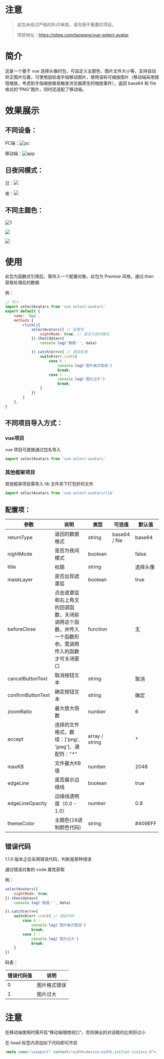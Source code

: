 # 注意
>此包未经过严格的BUG审查，请勿用于重要的项目。
>
>项目地址：https://gitee.com/laowans/vue-select-avatar
>



# 简介
这是一个基于 vue 选择头像的包，可自定义主题色、图片文件大小等，支持自动矫正图片位置，可使用鼠标或手指移动图片，使用滚轮可缩放图片（移动端采用按钮缩放，考虑到手指缩放极易触发浏览器原生的缩放事件），返回 base64 和 file 格式的“PNG”图片，同时还适配了移动端。

# 效果展示

## 不同设备：

PC端：![pc](https://gitee.com/laowans/vue-select-avatar/raw/1edbdeceebe2a7c6503f7edfa26f1f2441fcdb71/static/1.gif)



移动端：![app](https://gitee.com/laowans/vue-select-avatar/raw/1edbdeceebe2a7c6503f7edfa26f1f2441fcdb71/static/2.gif)



## 日夜间模式：

日：![](https://gitee.com/laowans/vue-select-avatar/raw/1edbdeceebe2a7c6503f7edfa26f1f2441fcdb71/static/1.png)

夜：![](https://gitee.com/laowans/vue-select-avatar/raw/1edbdeceebe2a7c6503f7edfa26f1f2441fcdb71/static/2.png)

## 不同主题色：

![1](https://gitee.com/laowans/vue-select-avatar/raw/1edbdeceebe2a7c6503f7edfa26f1f2441fcdb71/static/1.png)

![](https://gitee.com/laowans/vue-select-avatar/raw/1edbdeceebe2a7c6503f7edfa26f1f2441fcdb71/static/3.png)

![](https://gitee.com/laowans/vue-select-avatar/raw/1edbdeceebe2a7c6503f7edfa26f1f2441fcdb71/static/4.png)

# 使用

此包为函数式引用后，需传入一个配置对象，此包为 Promise 风格，通过.then 获取处理后的数据

例：

```js
// 导入
import selectAvatars from 'vue-select-avatars' 
export default {
    name: 'App',
    methods:{
        click(){
            selectAvatars({ // 配置项
                nightMode: true, // 是否为夜间模式
            }).then(data=>{
                console.log('数据：', data)

            }).catch(err=>{ // 错误处理
                switch(err.code){
                    case 0 :
                        console.log('图片格式错误')
                        break;
                    case 1 :
                        console.log('图片过大')
                        break;
                }
            })
        }
    },
}
```

## 不同项目导入方式：

### vue项目

vue 项目可直接通过包名导入

```js
import selectAvatars from 'vue-select-avatars' 
```

### 其他框架项目

其他框架项目需导入 lib 文件夹下打包好的文件

```js
import selectAvatars from 'vue-select-avatars/lib' 
```



## 配置项：

| 参数              | 说明                                                         | 类型           | 可选值        | 默认值   |
| ----------------- | ------------------------------------------------------------ | -------------- | ------------- | -------- |
| returnType        | 返回的数据格式                                               | string         | base64 / file | base64   |
| nightMode         | 是否为夜间模式                                               | boolean        |               | false    |
| title             | 标题                                                         | string         |               | 选择头像 |
| maskLayer         | 是否出现遮罩层                                               | boolean        |               | true     |
| beforeClose       | 点击遮罩层和右上角叉的回调函数，关闭前调用这个函数，并传入一个函数形参。需调用传入的函数才可关闭窗口 | function       |               | 无       |
| cancelButtonText  | 取消按钮文本                                                 | string         |               | 取消     |
| confirmButtonText | 确定按钮文本                                                 | string         |               | 确定     |
| zoomRatio         | 最大放大倍数                                                 | number         |               | 6        |
| accept            | 选择的文件格式，数组：['png', 'jpeg']、通配符："*"           | array / string |               | *        |
| maxKB             | 文件最大KB值                                                 | number         |               | 2048     |
| edgeLine          | 是否展示边缘线                                               | boolean        |               | true     |
| edgeLineOpacity   | 边缘线透明度（0.0 - 1.0）                                    | number         |               | 0.8      |
| themeColor        | 主题色(16进制颜色代码)                                       | string         |               | \#409EFF |



## 错误代码

1.1.0 版本之后采用错误代码，判断是那种错误

通过错误对象的 code 属性获取

例：

```js
selectAvatars({
    nightMode: true,
}).then(data=>{
    console.log('数据：', data)

}).catch(err=>{
    switch(err.code){ // 错误代码
        case 0 :
            console.log('图片格式错误')
            break;
        case 1 :
            console.log('图片过大')
            break;
    }
})
```

码表：

| 错误代码值 | 说明         |
| ---------- | ------------ |
| 0          | 图片格式错误 |
| 1          | 图片过大     |



# 注意

在移动端使用时需开启“移动端理想视口”，否则弹出的对话框的比例将过小

在 head 标签内添加如下代码即可开启

```html
<meta name="viewport" content="width=device-width,initial-scale=1.0">
```

